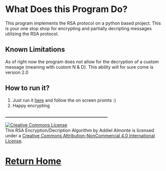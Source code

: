 # What Does this Program Do?

This program implements the RSA protocol on a python based project. This is your one stop shop for encrypting and partially decripting messages utilizing the RSA protocol. 

## Known Limitations

As of right now the program does not allow for the decryption of a custom message (meaning with custom N & D). This ability will for sure come is version 2.0

## How to run it?

1. Just run it [here](https://repl.it/@Speedmirage/RSA-Encryption-and-Decryption) and follow the on screen promts :)
2. Happy encrypting

**_________________________________________________**












<a rel="license" href="http://creativecommons.org/licenses/by-nc/4.0/"><img alt="Creative Commons License" style="border-width:0" src="https://i.creativecommons.org/l/by-nc/4.0/88x31.png" /></a><br />This RSA Encryption/Decription Algorithm by Addiel Almonte is licensed under a <a rel="license" href="http://creativecommons.org/licenses/by-nc/4.0/">Creative Commons Attribution-NonCommercial 4.0 International License</a>.


# [Return Home](https://speedmirage.github.io)
